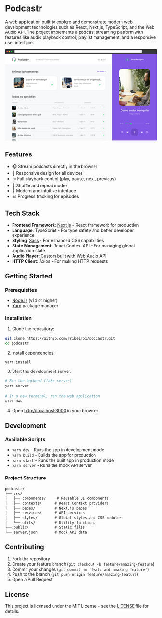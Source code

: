 # Podcastr

A web application built to explore and demonstrate modern web development technologies such as React, Next.js, TypeScript, and the Web Audio API. The project implements a podcast streaming platform with features like audio playback control, playlist management, and a responsive user interface.

![Podcastr preview](.github/docs/app-preview.png)

## Features

- 🎧 Stream podcasts directly in the browser
- 📱 Responsive design for all devices
- ⏯️ Full playback control (play, pause, next, previous)
- 🔄 Shuffle and repeat modes
- 🎨 Modern and intuitive interface
- 📊 Progress tracking for episodes

## Tech Stack

- **Frontend Framework**: [Next.js](https://nextjs.org/) - React framework for production
- **Language**: [TypeScript](https://www.typescriptlang.org/) - For type safety and better developer experience
- **Styling**: [Sass](https://sass-lang.com/) - For enhanced CSS capabilities
- **State Management**: React Context API - For managing global application state
- **Audio Player**: Custom built with Web Audio API
- **HTTP Client**: [Axios](https://axios-http.com/) - For making HTTP requests

## Getting Started

### Prerequisites

- [Node.js](https://nodejs.org/en/) (v14 or higher)
- [Yarn](https://yarnpkg.com/) package manager

### Installation

1. Clone the repository:
```bash
git clone https://github.com/rribeiro1/podcastr.git
cd podcastr
```

2. Install dependencies:
```bash
yarn install
```

3. Start the development server:
```bash
# Run the backend (fake server)
yarn server

# In a new terminal, run the web application
yarn dev
```

4. Open [http://localhost:3000](http://localhost:3000) in your browser

## Development

### Available Scripts

- `yarn dev` - Runs the app in development mode
- `yarn build` - Builds the app for production
- `yarn start` - Runs the built app in production mode
- `yarn server` - Runs the mock API server

### Project Structure

```
podcastr/
├── src/
│   ├── components/     # Reusable UI components
│   ├── contexts/      # React Context providers
│   ├── pages/         # Next.js pages
│   ├── services/      # API services
│   ├── styles/        # Global styles and CSS modules
│   └── utils/         # Utility functions
├── public/            # Static files
└── server.json        # Mock API data
```

## Contributing

1. Fork the repository
2. Create your feature branch (`git checkout -b feature/amazing-feature`)
3. Commit your changes (`git commit -m 'feat: add amazing feature'`)
4. Push to the branch (`git push origin feature/amazing-feature`)
5. Open a Pull Request

## License

This project is licensed under the MIT License - see the [LICENSE](LICENSE) file for details.
